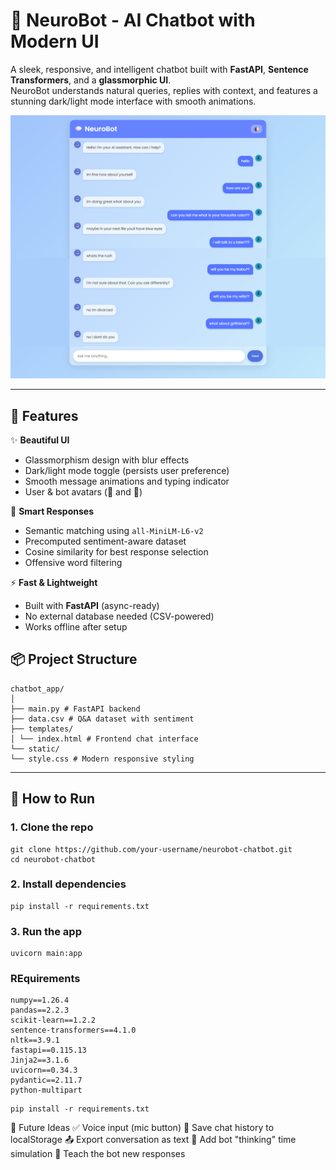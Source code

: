 # 💬 NeuroBot - AI Chatbot with Modern UI

A sleek, responsive, and intelligent chatbot built with **FastAPI**, **Sentence Transformers**, and a **glassmorphic UI**.  
NeuroBot understands natural queries, replies with context, and features a stunning dark/light mode interface with smooth animations.

![Chatbot Demo](images/image.png)  


---

## 🔧 Features

✨ **Beautiful UI**  
- Glassmorphism design with blur effects  
- Dark/light mode toggle (persists user preference)  
- Smooth message animations and typing indicator  
- User & bot avatars (🤖 and 👤)

🧠 **Smart Responses**  
- Semantic matching using `all-MiniLM-L6-v2`  
- Precomputed sentiment-aware dataset  
- Cosine similarity for best response selection  
- Offensive word filtering

⚡ **Fast & Lightweight**  
- Built with **FastAPI** (async-ready)  
- No external database needed (CSV-powered)  
- Works offline after setup



## 📦 Project Structure
```
chatbot_app/
│
├── main.py # FastAPI backend
├── data.csv # Q&A dataset with sentiment
├── templates/
│ └── index.html # Frontend chat interface
└── static/
└── style.css # Modern responsive styling
```

---

## 🚀 How to Run

### 1. Clone the repo
```
git clone https://github.com/your-username/neurobot-chatbot.git
cd neurobot-chatbot
```
### 2. Install dependencies
```
pip install -r requirements.txt
```
### 3. Run the app
```
uvicorn main:app 
```
### REquirements
```
numpy==1.26.4
pandas==2.2.3
scikit-learn==1.2.2
sentence-transformers==4.1.0
nltk==3.9.1
fastapi==0.115.13
Jinja2==3.1.6
uvicorn==0.34.3
pydantic==2.11.7
python-multipart

```
```
pip install -r requirements.txt
```
🌟 Future Ideas
✅ Voice input (mic button)
💾 Save chat history to localStorage
📤 Export conversation as text
🤖 Add bot "thinking" time simulation
🔄 Teach the bot new responses